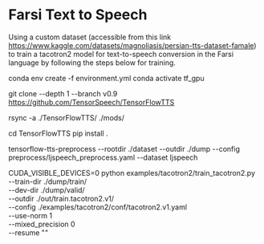 # Farsi Text to Speech
Using a custom dataset (accessible from this link https://www.kaggle.com/datasets/magnoliasis/persian-tts-dataset-famale) to train a tacotron2 model for text-to-speech conversion in the Farsi language by following the steps below for training.


conda env create -f environment.yml
conda activate tf_gpu

git clone --depth 1 --branch v0.9 https://github.com/TensorSpeech/TensorFlowTTS

rsync -a ./TensorFlowTTS/ ./mods/

cd TensorFlowTTS
pip install .

tensorflow-tts-preprocess --rootdir ./dataset --outdir ./dump --config preprocess/ljspeech_preprocess.yaml --dataset ljspeech


CUDA_VISIBLE_DEVICES=0 python examples/tacotron2/train_tacotron2.py \
  --train-dir ./dump/train/ \
  --dev-dir ./dump/valid/ \
  --outdir ./out/train.tacotron2.v1/ \
  --config ./examples/tacotron2/conf/tacotron2.v1.yaml \
  --use-norm 1 \
  --mixed_precision 0 \
  --resume ""
